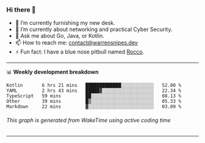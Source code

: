### Hi there 👋

- 🔭 I’m currently furnishing my new desk.
- 🌱 I’m currently about networking and practical Cyber Security.
- 💬 Ask me about Go, Java, or Kotlin.
- 📫 How to reach me: contact@warrensnipes.dev
- ⚡ Fun fact: I have a blue nose pitbull named [Rocco](https://i.imgur.com/iLsSCKu.jpg).

-------

📊 **Weekly development breakdown**
<!--START_SECTION:waka-->
```text
Kotlin       6 hrs 21 mins   █████████████░░░░░░░░░░░░   52.00 % 
YAML         2 hrs 43 mins   █████▓░░░░░░░░░░░░░░░░░░░   22.34 % 
TypeScript   59 mins         ██░░░░░░░░░░░░░░░░░░░░░░░   08.13 % 
Other        39 mins         █▒░░░░░░░░░░░░░░░░░░░░░░░   05.33 % 
Markdown     22 mins         ▓░░░░░░░░░░░░░░░░░░░░░░░░   03.09 % 
```
<!--END_SECTION:waka-->
###### *This graph is generated from WakeTime using active coding time*
-------
